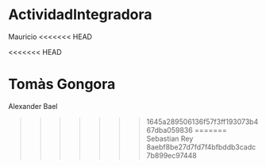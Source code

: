 # ActividadIntegradora
Mauricio
<<<<<<< HEAD

<<<<<<< HEAD

Tomàs Gongora
=======
Alexander Bael
>>>>>>> 1645a289506136f57f3ff193073b467dba059836
=======
Sebastian Rey
>>>>>>> 8aebf8be27d7fd7f4bfbddb3cadc7b899ec97448
